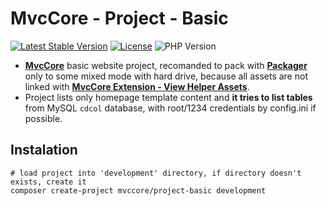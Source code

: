 # MvcCore - Project - Basic

[![Latest Stable Version](https://img.shields.io/badge/Stable-v4.1.0-brightgreen.svg?style=plastic)](https://github.com/mvccore/project-basic/releases)
[![License](https://img.shields.io/badge/Licence-BSD-brightgreen.svg?style=plastic)](https://mvccore.github.io/docs/mvccore/4.0.0/LICENCE.md)
![PHP Version](https://img.shields.io/badge/PHP->=5.3-brightgreen.svg?style=plastic)

- [**MvcCore**](https://github.com/mvccore/mvccore) basic website project, recomanded to pack with [**Packager**](https://github.com/mvccore/packager) only to some mixed mode with hard drive, because all assets are not linked with [**MvcCore Extension - View Helper Assets**](https://github.com/mvccore/ext-viewhelp-assets).
- Project lists only homepage template content and **it tries to list tables** from MySQL `cdcol` database, with root/1234 credentials by config.ini if possible.

## Instalation
```shell
# load project into 'development' directory, if directory doesn't exists, create it
composer create-project mvccore/project-basic development
```
